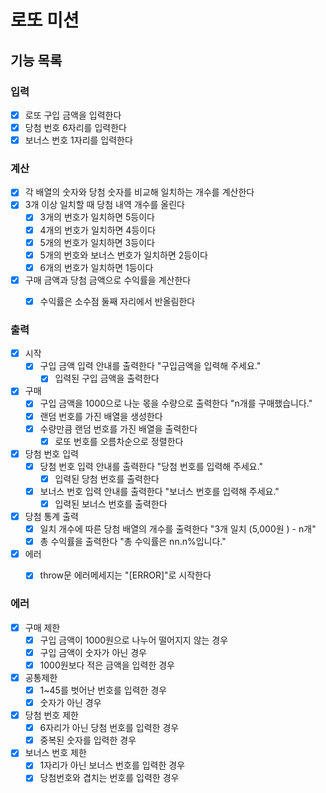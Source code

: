 # 로또 미션 

## 기능 목록
 
### 입력 
                                
- [x] 로또 구입 금액을 입력한다 
- [x] 당첨 번호 6자리를 입력한다
- [x] 보너스 번호 1자리를 입력한다

### 계산

- [x] 각 배열의 숫자와 당첨 숫자를 비교해 일치하는 개수를 계산한다  
- [x] 3개 이상 일치할 때 당첨 내역 개수를 올린다  
    - [x] 3개의 번호가 일치하면 5등이다
    - [x] 4개의 번호가 일치하면 4등이다
    - [x] 5개의 번호가 일치하면 3등이다 
    - [x] 5개의 번호와 보너스 번호가 일치하면 2등이다
    - [x] 6개의 번호가 일치하면 1등이다 
- [x] 구매 금액과 당첨 금액으로 수익률을 계산한다 
    - [x] 수익률은 소수점 둘째 자리에서 반올림한다 


### 출력

- [x] 시작 
    - [x] 구입 금액 입력 안내를 출력한다 "구입금액을 입력해 주세요."  
        - [x] 입력된 구입 금액을 출력한다 

- [x] 구매 
    - [x] 구입 금액을 1000으로 나눈 몫을 수량으로 출력한다 "n개를 구매했습니다."  
    - [x] 랜덤 번호를 가진 배열을 생성한다 
    - [x] 수량만큼 랜덤 번호를 가진 배열을 출력한다  
        - [x] 로또 번호를 오름차순으로 정렬한다

- [x] 당첨 번호 입력
    - [x] 당첨 번호 입력 안내를 출력한다 "당첨 번호를 입력해 주세요."  
        - [x] 입력된 당첨 번호를 출력한다  
    - [x] 보너스 번호 입력 안내를 출력한다 "보너스 번호를 입력해 주세요." 
        - [x] 입력된 보너스 번호를 출력한다  

- [x] 당첨 통계 출력 
    - [x] 일치 개수에 따른 당첨 배열의 개수를 출력한다 "3개 일치 (5,000원 ) - n개"  
    - [x] 총 수익률을 출력한다 "총 수익률은 nn.n%입니다."

- [x] 에러
    - [x] throw문 에러메세지는 "[ERROR]"로 시작한다 


### 에러

- [x] 구매 제한
    - [x] 구입 금액이 1000원으로 나누어 떨어지지 않는 경우
    - [x] 구입 금액이 숫자가 아닌 경우
    - [x] 1000원보다 적은 금액을 입력한 경우

- [x] 공통제한
    - [x] 1~45를 벗어난 번호를 입력한 경우
    - [x] 숫자가 아닌 경우

- [x] 당첨 번호 제한
    - [x] 6자리가 아닌 당첨 번호를 입력한 경우
    - [x] 중복된 숫자를 입력한 경우

- [x] 보너스 번호 제한
    - [x] 1자리가 아닌 보너스 번호를 입력한 경우
    - [x] 당첨번호와 겹치는 번호를 입력한 경우
